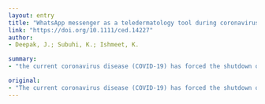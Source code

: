 ```yaml
---
layout: entry
title: "WhatsApp messenger as a teledermatology tool during coronavirus disease (COVID-19): From Bedside to Phone-side"
link: "https://doi.org/10.1111/ced.14227"
author:
- Deepak, J.; Subuhi, K.; Ishmeet, K.

summary:
- "the current coronavirus disease (COVID-19) has forced the shutdown of many non-essential services in most of the high-risk countries. Most of the consultations are deferred as a precautionary measure to prevent the spread of the disease. Many consultations (except emergencies) in dermatology are rescheduled. Some of the consultations are withdrawn in dermatologies. This is a preventative measure to stop the outbreak of COVID. The current Corona virus has caused the closure of the current disease has deferring) is causing the shutdown. most of consultations."

original:
- "The current coronavirus disease (COVID-19) has forced the shutdown of many non-essential services in most of the high-risk countries. Most of the consultations (except emergencies) in dermatology are deferred as a precautionary measure to prevent the spread of COVID-19"
---
```


